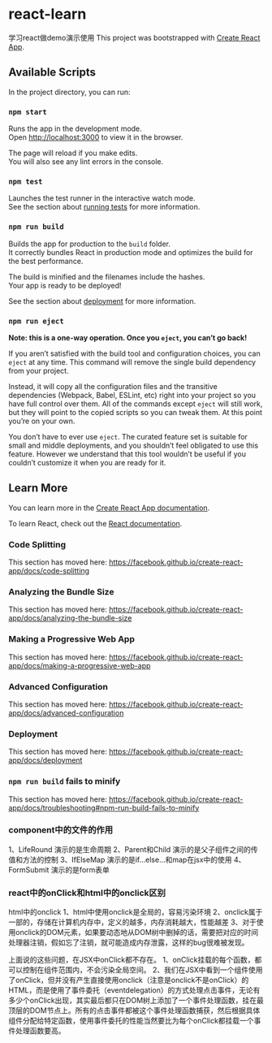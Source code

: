 # react-learn
学习react做demo演示使用
This project was bootstrapped with [Create React App](https://github.com/facebook/create-react-app).

## Available Scripts

In the project directory, you can run:

### `npm start`

Runs the app in the development mode.<br>
Open [http://localhost:3000](http://localhost:3000) to view it in the browser.

The page will reload if you make edits.<br>
You will also see any lint errors in the console.

### `npm test`

Launches the test runner in the interactive watch mode.<br>
See the section about [running tests](https://facebook.github.io/create-react-app/docs/running-tests) for more information.

### `npm run build`

Builds the app for production to the `build` folder.<br>
It correctly bundles React in production mode and optimizes the build for the best performance.

The build is minified and the filenames include the hashes.<br>
Your app is ready to be deployed!

See the section about [deployment](https://facebook.github.io/create-react-app/docs/deployment) for more information.

### `npm run eject`

**Note: this is a one-way operation. Once you `eject`, you can’t go back!**

If you aren’t satisfied with the build tool and configuration choices, you can `eject` at any time. This command will remove the single build dependency from your project.

Instead, it will copy all the configuration files and the transitive dependencies (Webpack, Babel, ESLint, etc) right into your project so you have full control over them. All of the commands except `eject` will still work, but they will point to the copied scripts so you can tweak them. At this point you’re on your own.

You don’t have to ever use `eject`. The curated feature set is suitable for small and middle deployments, and you shouldn’t feel obligated to use this feature. However we understand that this tool wouldn’t be useful if you couldn’t customize it when you are ready for it.

## Learn More

You can learn more in the [Create React App documentation](https://facebook.github.io/create-react-app/docs/getting-started).

To learn React, check out the [React documentation](https://reactjs.org/).

### Code Splitting

This section has moved here: https://facebook.github.io/create-react-app/docs/code-splitting

### Analyzing the Bundle Size

This section has moved here: https://facebook.github.io/create-react-app/docs/analyzing-the-bundle-size

### Making a Progressive Web App

This section has moved here: https://facebook.github.io/create-react-app/docs/making-a-progressive-web-app

### Advanced Configuration

This section has moved here: https://facebook.github.io/create-react-app/docs/advanced-configuration

### Deployment

This section has moved here: https://facebook.github.io/create-react-app/docs/deployment

### `npm run build` fails to minify

This section has moved here: https://facebook.github.io/create-react-app/docs/troubleshooting#npm-run-build-fails-to-minify

### component中的文件的作用
1、LifeRound  演示的是生命周期
2、Parent和Child  演示的是父子组件之间的传值和方法的控制
3、IfElseMap  演示的是if...else...和map在jsx中的使用
4、FormSubmit  演示的是form表单

### react中的onClick和html中的onclick区别
html中的onclick
1、html中使用onclick是全局的，容易污染环境
2、onclick属于一部的，存储在计算机内存中，定义的越多，内存消耗越大，性能越差
3、对于使用onclick的DOM元素，如果要动态地从DOM树中删掉的话，需要把对应的时间处理器注销，假如忘了注销，就可能造成内存泄露，这样的bug很难被发现。

上面说的这些问题，在JSX中onClick都不存在。
1、onClick挂载的每个函数，都可以控制在组件范围内，不会污染全局空间。
2、我们在JSX中看到一个组件使用了onClick，但并没有产生直接使用onclick（注意是onclick不是onClick）的HTML，而是使用了事件委托（eventdelegation）的方式处理点击事件，无论有多少个onClick出现，其实最后都只在DOM树上添加了一个事件处理函数，挂在最顶层的DOM节点上。所有的点击事件都被这个事件处理函数捕获，然后根据具体组件分配给特定函数，使用事件委托的性能当然要比为每个onClick都挂载一个事件处理函数要高。